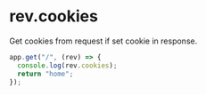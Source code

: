 # rev.cookies

Get cookies from request if set cookie in response.

```js
app.get("/", (rev) => {
  console.log(rev.cookies);
  return "home";
});
```
